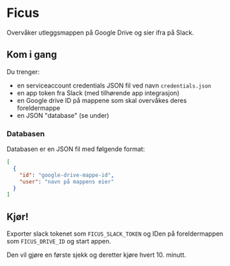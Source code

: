 # Ficus

Overvåker utleggsmappen på Google Drive
og sier ifra på Slack.

## Kom i gang

Du trenger:

* en serviceaccount credentials JSON fil ved navn `credentials.json`
* en app token fra Slack (med tilhørende app integrasjon)
* en Google drive ID på mappene som skal overvåkes deres foreldermappe
* en JSON "database" (se under)

### Databasen

Databasen er en JSON fil med følgende format:

```json
[
  {
    "id": "google-drive-mappe-id",
    "user": "navn på mappens eier"
  }
]
```

## Kjør!

Exporter slack tokenet som `FICUS_SLACK_TOKEN`
og IDen på foreldermappen som `FICUS_DRIVE_ID`
og start appen.

Den vil gjøre en første sjekk og deretter kjøre hvert 10. minutt.
